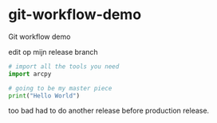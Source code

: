 # git-workflow-demo
Git workflow demo


edit op mijn release branch

```python
# import all the tools you need
import arcpy

# going to be my master piece
print("Hello World")
```

too bad had to do another release before production release.
